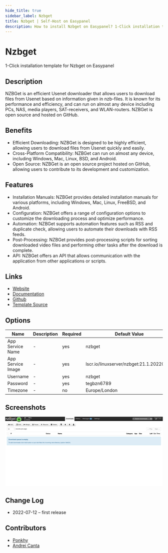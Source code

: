 ```yaml
---
hide_title: true
sidebar_label: Nzbget
title: Nzbget | Self-Host on Easypanel
description: How to install Nzbget on Easypanel? 1-Click installation template for Nzbget on Easypanel
---
```


<!-- generated -->

# Nzbget

1-Click installation template for Nzbget on Easypanel

## Description

NZBGet is an efficient Usenet downloader that allows users to download files from Usenet based on information given in nzb-files. It is known for its performance and efficiency, and can run on almost any device including PCs, NAS, media players, SAT-receivers, and WLAN-routers. NZBGet is open source and hosted on GitHub.

## Benefits

- Efficient Downloading: NZBGet is designed to be highly efficient, allowing users to download files from Usenet quickly and easily.
- Cross-Platform Compatibility: NZBGet can run on almost any device, including Windows, Mac, Linux, BSD, and Android.
- Open Source: NZBGet is an open source project hosted on GitHub, allowing users to contribute to its development and customization.

## Features

- Installation Manuals: NZBGet provides detailed installation manuals for various platforms, including Windows, Mac, Linux, FreeBSD, and Android.
- Configuration: NZBGet offers a range of configuration options to customize the downloading process and optimize performance.
- Automation: NZBGet supports automation features such as RSS and duplicate check, allowing users to automate their downloads with RSS feeds.
- Post-Processing: NZBGet provides post-processing scripts for sorting downloaded video files and performing other tasks after the download is complete.
- API: NZBGet offers an API that allows communication with the application from other applications or scripts.

## Links

- [Website](https://nzbget.net/)
- [Documentation](https://nzbget.net/documentation)
- [Github](https://github.com/nzbget/nzbget)
- [Template Source](https://github.com/easypanel-io/templates/tree/main/templates/nzbget)

## Options

Name | Description | Required | Default Value
-|-|-|-
App Service Name | - | yes | nzbget
App Service Image | - | yes | lscr.io/linuxserver/nzbget:21.1.20220922
Username | - | yes | nzbget
Password | - | yes | tegbzn6789
Timezone | - | no | Europe/London

## Screenshots

![Nzbget Screenshot](./assets/screenshot.png)

## Change Log

- 2022-07-12 – first release

## Contributors

- [Ponkhy](https://github.com/Ponkhy)
- [Andrei Canta](https://github.com/deiucanta)
